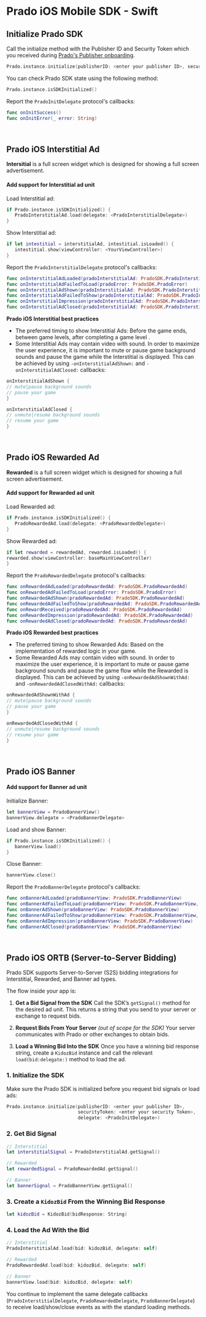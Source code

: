 # Prado iOS Mobile SDK - Swift

## Initialize Prado SDK
Call the initialize method with the Publisher ID and Security Token which you received during [Prado's Publisher onboarding](http://accounts.prado.co/publishers/register?utm_source=prado_github).

```Swift
Prado.instance.initialize(publisherID: <enter your publisher ID>, securityToken: <enter your security Token>, delegate: <PradoInitDelegate>)
````

You can check Prado SDK state using the following method:

```Swift
Prado.instance.isSDKInitialized()
```

Report the `PradoInitDelegate` protocol's callbacks:

```Swift
func onInitSuccess()
func onInitError(_ error: String)
```

<BR>

## Prado iOS Interstitial Ad

**Intersitial** is a full screen widget which is designed for showing a full screen advertisement.

#### Add support for Interstitial ad unit

Load Interstitial ad:

```Swift
if Prado.instance.isSDKInitialized() {
   PradoInterstitialAd.load(delegate: <PradoInterstitialDelegate>)
}
```

Show Interstitial ad:

```Swift
if let intestitial = interstitialAd, intestitial.isLoaded() {
   intestitial.show(viewController: <YourViewController>)
}
```

Report the `PradoInterstitialDelegate` protocol's callbacks:

```Swift
func onInterstitialAdLoaded(pradoInterstitialAd: PradoSDK.PradoInterstitialAd)
func onInterstitialAdFailedToLoad(pradoError: PradoSDK.PradoError)
func onInterstitialAdShown(pradoInterstitialAd: PradoSDK.PradoInterstitialAd)   
func onInterstitialAdFailedToShow(pradoInterstitialAd: PradoSDK.PradoInterstitialAd, pradoError: PradoSDK.PradoError)
func onInterstitialImpression(pradoInterstitialAd: PradoSDK.PradoInterstitialAd)
func onInterstitialAdClosed(pradoInterstitialAd: PradoSDK.PradoInterstitialAd)
```

**Prado iOS Interstitial best practices**

* The preferred timing to show Interstitial Ads: Before the game ends, between game levels, after completing a game level .
* Some Interstitial Ads may contain video with sound. In order to maximize the user experience, it is important to mute or pause game background sounds and pause the game while the Interstitial is displayed. This can be achieved by using `-onInterstitialAdShown:` and `-onInterstitialAdClosed:` callbacks:

```Swift
onInterstitialAdShown {
// mute|pause background sounds
// pause your game 
}

onInterstitialAdClosed {
// unmute|resume background sounds
// resume your game 
}
```

<BR>

## Prado iOS Rewarded Ad

**Rewarded**  is a full screen widget which is designed for showing a full screen advertisement.

#### Add support for Rewarded ad unit

Load Rewarded ad:

```Swift
if Prado.instance.isSDKInitialized() {
   PradoRewardedAd.load(delegate: <PradoRewardedDelegate>)
}
```

Show Rewarded ad:

```Swift
if let rewarded = rewardedAd, rewarded.isLoaded() {
rewarded.show(viewController: baseMainViewController)
}
```

Report the `PradoRewardedDelegate` protocol's callbacks:

```Swift
func onRewardedAdLoaded(pradoRewardedAd: PradoSDK.PradoRewardedAd)
func onRewardedAdFailedToLoad(pradoError: PradoSDK.PradoError)
func onRewardedAdShown(pradoRewardedAd: PradoSDK.PradoRewardedAd)
func onRewardedAdFailedToShow(pradoRewardedAd: PradoSDK.PradoRewardedAd, pradoError: PradoSDK.PradoError)
func onRewardReceived(pradoRewardedAd: PradoSDK.PradoRewardedAd)
func onRewardedImpression(pradoRewardedAd: PradoSDK.PradoRewardedAd)
func onRewardedAdClosed(pradoRewardedAd: PradoSDK.PradoRewardedAd)
```

**Prado iOS Rewarded best practices**

* The preferred timing to show Rewarded Ads: Based on the implementation of rewarded logic in your game.
* Some Rewarded Ads may contain video with sound. In order to maximize the user experience, it is important to mute or pause game background sounds and pause the game flow while the Rewarded is displayed. This can be achieved by using `-onRewardedAdShownWithAd:` and `-onRewardedAdClosedWithAd:` callbacks:

```Swift
onRewardedAdShownWithAd {
// mute|pause background sounds
// pause your game 
}

onRewardedAdClosedWithAd {
// unmute|resume background sounds
// resume your game 
}
```

<BR>

## Prado iOS Banner

#### Add support for Banner ad unit

Initialize Banner:

```Swift
let bannerView = PradoBannerView()
bannerView.delegate = <PradoBannerDelegate>
```

Load and show Banner:

```Swift
if Prado.instance.isSDKInitialized() {
   bannerView.load()
}
```

Close Banner:

```Swift
bannerView.close()
```

Report the `PradoBannerDelegate` protocol's callbacks:

```Swift
func onBannerAdLoaded(pradoBannerView: PradoSDK.PradoBannerView)
func onBannerAdFailedToLoad(pradoBannerView: PradoSDK.PradoBannerView, error: PradoSDK.PradoError)
func onBannerAdShown(pradoBannerView: PradoSDK.PradoBannerView)
func onBannerAdFailedToShow(pradoBannerView: PradoSDK.PradoBannerView, error: PradoSDK.PradoError)
func onBannerAdImpression(pradoBannerView: PradoSDK.PradoBannerView)
func onBannerAdClosed(pradoBannerView: PradoSDK.PradoBannerView)
```

<BR>

## Prado iOS ORTB (Server-to-Server Bidding)

Prado SDK supports Server-to-Server (S2S) bidding integrations for Interstitial, Rewarded, and Banner ad types.

The flow inside your app is:

1. **Get a Bid Signal from the SDK**
   Call the SDK’s `getSignal()` method for the desired ad unit. This returns a string that you send to your server or exchange to request bids.

2. **Request Bids From Your Server** *(out of scope for the SDK)*
   Your server communicates with Prado or other exchanges to obtain bids.

3. **Load a Winning Bid Into the SDK**
   Once you have a winning bid response string, create a `KidozBid` instance and call the relevant `load(bid:delegate:)` method to load the ad.
   
### 1. Initialize the SDK

   Make sure the Prado SDK is initialized before you request bid signals or load ads:
   ```swift
   Prado.instance.initialize(publisherID: <enter your publisher ID>,
                             securityToken: <enter your security Token>,
                             delegate: <PradoInitDelegate>)
```
### 2. Get Bid Signal

```Swift
// Interstitial
let interstitialSignal = PradoInterstitialAd.getSignal()

// Rewarded
let rewardedSignal = PradoRewardedAd.getSignal()

// Banner
let bannerSignal = PradoBannerView.getSignal()
```

### 3. Create a `KidozBid` From the Winning Bid Response

```Swift
let kidozBid = KidozBid(bidResponse: String)
```

### 4. Load the Ad With the Bid

```Swift
// Interstitial
PradoInterstitialAd.load(bid: kidozBid, delegate: self)

// Rewarded
PradoRewardedAd.load(bid: kidozBid, delegate: self)

// Banner
bannerView.load(bid: kidozBid, delegate: self)
```

You continue to implement the same delegate callbacks (`PradoInterstitialDelegate`, `PradoRewardedDelegate`, `PradoBannerDelegate`) to receive load/show/close events as with the standard loading methods.


